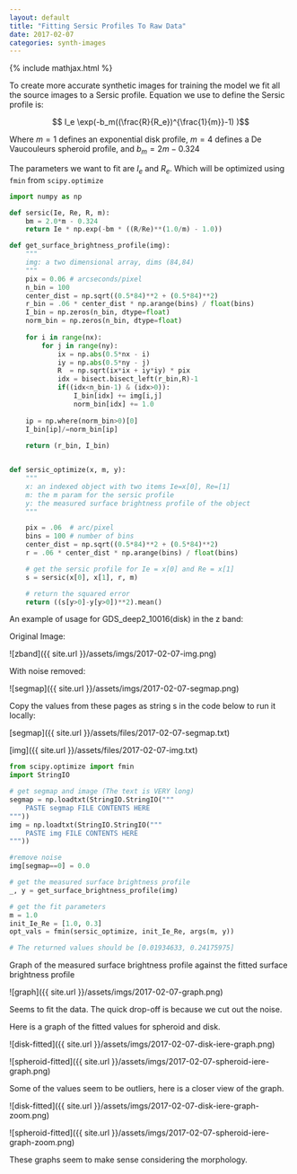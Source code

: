 ```yaml
---
layout: default
title: "Fitting Sersic Profiles To Raw Data"
date: 2017-02-07
categories: synth-images
---
```


{% include mathjax.html %}

To create more accurate synthetic images for training the model we fit all the source images to a Sersic profile. Equation we use to define the Sersic profile is:

$$ I_e \exp(-b_m((\frac{R}{R_e})^{\frac{1}{m}}-1) )$$

Where $m=1$ defines an exponential disk profile, $m=4$ defines a De Vaucouleurs spheroid profile, and $b_m=2m-0.324$

The parameters we want to fit are $I_e$ and $R_e$. Which will be optimized using `fmin`  from `scipy.optimize`

~~~ python
import numpy as np

def sersic(Ie, Re, R, m):
    bm = 2.0*m - 0.324
	return Ie * np.exp(-bm * ((R/Re)**(1.0/m) - 1.0))

def get_surface_brightness_profile(img):
    """
    img: a two dimensional array, dims (84,84)
    """
    pix = 0.06 # arcseconds/pixel
    n_bin = 100
    center_dist = np.sqrt((0.5*84)**2 + (0.5*84)**2)
    r_bin = .06 * center_dist * np.arange(bins) / float(bins)
    I_bin = np.zeros(n_bin, dtype=float)
    norm_bin = np.zeros(n_bin, dtype=float)
    
    for i in range(nx):
        for j in range(ny):
            ix = np.abs(0.5*nx - i) 
            iy = np.abs(0.5*ny - j)
            R  = np.sqrt(ix*ix + iy*iy) * pix        
            idx = bisect.bisect_left(r_bin,R)-1
            if((idx<n_bin-1) & (idx>0)):
                I_bin[idx] += img[i,j]
                norm_bin[idx] += 1.0
                
    ip = np.where(norm_bin>0)[0]
    I_bin[ip]/=norm_bin[ip]
    
    return (r_bin, I_bin)   


def sersic_optimize(x, m, y):
    """
	x: an indexed object with two items Ie=x[0], Re=[1]
	m: the m param for the sersic profile
	y: the measured surface brightness profile of the object
	"""

    pix = .06  # arc/pixel
    bins = 100 # number of bins 
    center_dist = np.sqrt((0.5*84)**2 + (0.5*84)**2)
    r = .06 * center_dist * np.arange(bins) / float(bins)

    # get the sersic profile for Ie = x[0] and Re = x[1]
    s = sersic(x[0], x[1], r, m)

    # return the squared error
    return ((s[y>0]-y[y>0])**2).mean()
~~~

An example of usage for GDS_deep2_10016(disk) in the z band:

Original Image:

![zband]({{ site.url }}/assets/imgs/2017-02-07-img.png)

With noise removed:

![segmap]({{ site.url }}/assets/imgs/2017-02-07-segmap.png)

Copy the values from these pages as string s in the code below to run it locally:

[segmap]({{ site.url }}/assets/files/2017-02-07-segmap.txt)

[img]({{ site.url }}/assets/files/2017-02-07-img.txt)

~~~python
from scipy.optimize import fmin
import StringIO

# get segmap and image (The text is VERY long)
segmap = np.loadtxt(StringIO.StringIO("""
	PASTE segmap FILE CONTENTS HERE
"""))
img = np.loadtxt(StringIO.StringIO("""
	PASTE img FILE CONTENTS HERE
"""))

#remove noise
img[segmap==0] = 0.0

# get the measured surface brightness profile
_, y = get_surface_brightness_profile(img)

# get the fit parameters
m = 1.0
init_Ie_Re = [1.0, 0.3]
opt_vals = fmin(sersic_optimize, init_Ie_Re, args(m, y))

# The returned values should be [0.01934633, 0.24175975]
~~~

Graph of the measured surface brightness profile against the fitted surface brightness profile

![graph]({{ site.url }}/assets/imgs/2017-02-07-graph.png)

Seems to fit the data. The quick drop-off is because we  cut out the noise. 

Here is a graph of the fitted values for spheroid and disk.

![disk-fitted]({{ site.url }}/assets/imgs/2017-02-07-disk-iere-graph.png)

![spheroid-fitted]({{ site.url }}/assets/imgs/2017-02-07-spheroid-iere-graph.png)

Some of the values seem to be outliers, here is a closer view of the graph.

![disk-fitted]({{ site.url }}/assets/imgs/2017-02-07-disk-iere-graph-zoom.png)

![spheroid-fitted]({{ site.url }}/assets/imgs/2017-02-07-spheroid-iere-graph-zoom.png)

These graphs seem to make sense considering the morphology. 

